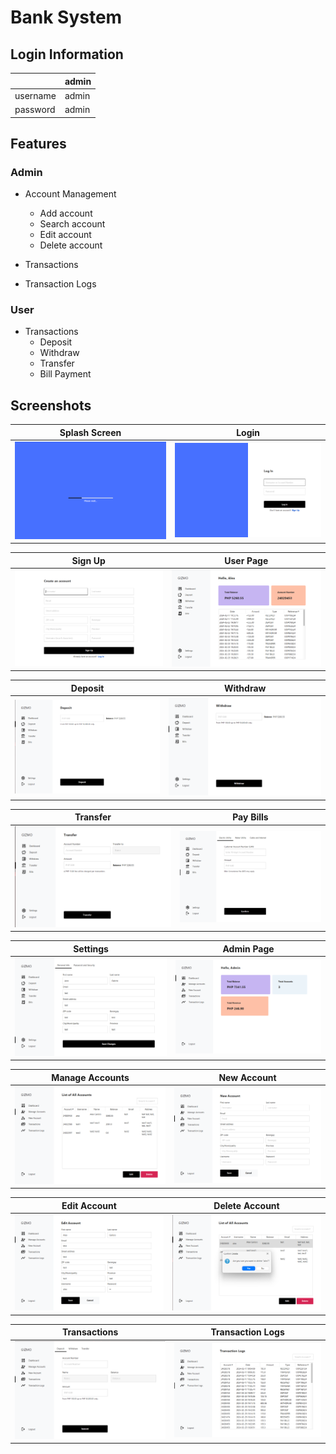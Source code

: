 # Bank System


## Login Information
|   | admin | 
| ------------- | ------------- |
| username  | admin  |
| password  | admin  |

## Features

### Admin
* Account Management
  * Add account
  * Search account
  * Edit account
  * Delete account

* Transactions
* Transaction Logs

### User
* Transactions
  * Deposit
  * Withdraw
  * Transfer
  * Bill Payment

## Screenshots
| Splash Screen  | Login |
| ------------- | ------------- |
| ![](./screenshots/splashScreen.png)  | ![](./screenshots/logIn.png)  |

| Sign Up  | User Page |
| ------------- | ------------- |
| ![](./screenshots/signUp.png)  | ![](./screenshots/dashboardUser.png)  |

| Deposit  | Withdraw |
| ------------- | ------------- |
| ![](./screenshots/deposit.png)  | ![](./screenshots/withdraw.png)  |

| Transfer  | Pay Bills |
| ------------- | ------------- |
| ![](./screenshots/transfer.png)  | ![](./screenshots/bills.png)  |

| Settings  | Admin Page |
| ------------- | ------------- |
| ![](./screenshots/settings.png)  | ![](./screenshots/dashboardAdmin.png)  |

| Manage Accounts  | New Account |
| ------------- | ------------- |
| ![](./screenshots/manageAccount.png)  | ![](./screenshots/newAccount.png)  |

| Edit Account  | Delete Account |
| ------------- | ------------- |
| ![](./screenshots/editAccount.png)  | ![](./screenshots/deleteAccount.png)  |

| Transactions  | Transaction Logs |
| ------------- | ------------- |
| ![](./screenshots/transactions.png)  | ![](./screenshots/transactionLogs.png)  |
